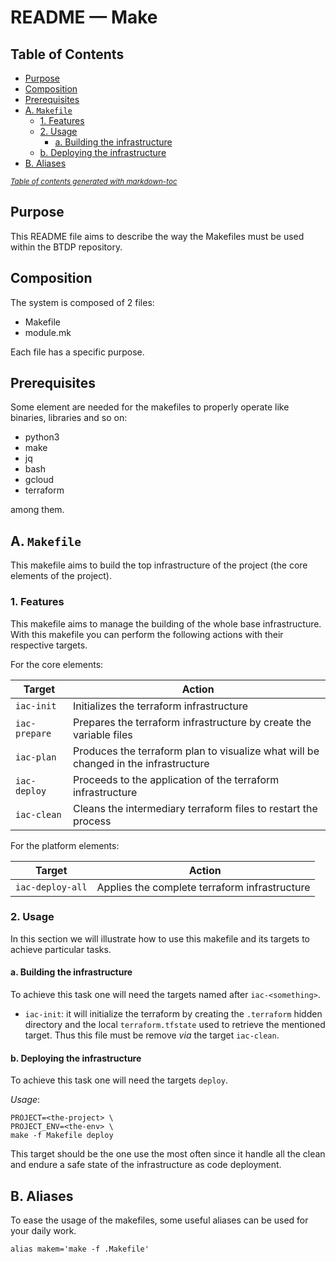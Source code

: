 # README — Make


## Table of Contents

* [Purpose](#purpose)
* [Composition](#composition)
* [Prerequisites](#prerequisites)
* [A. `Makefile`](#a-makefile)
  + [1. Features](#1-features)
  + [2. Usage](#2-usage)
    - [a. Building the infrastructure](#a-building-the-infrastructure)
  - [b. Deploying the infrastructure](#b-deploying-the-infrastructure)
* [B. Aliases](#e-aliases)

<small><i><a href='http://ecotrust-canada.github.io/markdown-toc/'>Table of contents generated with markdown-toc</a></i></small>

## Purpose

This README file aims to describe the way the Makefiles must be used within the
BTDP repository.


## Composition

The system is composed of 2 files:
* Makefile
* module.mk

Each file has a specific purpose.

## Prerequisites

Some element are needed for the makefiles to properly operate like binaries, libraries
and so on:

* python3
* make
* jq
* bash
* gcloud
* terraform

among them.

## A. `Makefile`

This makefile aims to build the top infrastructure of the project (the core elements of
the project).

### 1. Features

This makefile aims to manage the building of the whole base infrastructure.
With this makefile you can perform the following actions with their respective targets.

For the core elements:

  Target        | Action
----------------|-----------------
  `iac-init`    | Initializes the terraform infrastructure
  `iac-prepare` | Prepares the terraform infrastructure by create the variable files
  `iac-plan`    | Produces the terraform plan to visualize what will be changed in the infrastructure
  `iac-deploy`  | Proceeds to the application of the terraform infrastructure
  `iac-clean`   | Cleans the intermediary terraform files to restart the process


For the platform elements:

  Target           | Action
-------------------|-----------------
  `iac-deploy-all` | Applies the complete terraform infrastructure

### 2. Usage

In this section we will illustrate how to use this makefile and its targets to achieve
particular tasks.

#### a. Building the infrastructure

To achieve this task one will need the targets named after `iac-<something>`.

* `iac-init`:
  it will initialize the terraform by creating the `.terraform` hidden directory
  and the local `terraform.tfstate` used to retrieve the mentioned target.
  Thus this file must be remove _via_ the target `iac-clean`.

#### b. Deploying the infrastructure

To achieve this task one will need the targets `deploy`.

_Usage_:
```shell
PROJECT=<the-project> \
PROJECT_ENV=<the-env> \
make -f Makefile deploy
```

This target should be the one use the most often since it handle all the clean and endure a safe state of the infrastructure as code deployment.

## B. Aliases

To ease the usage of the makefiles, some useful aliases can be used for your daily work.


```shell
alias makem='make -f .Makefile'
```
